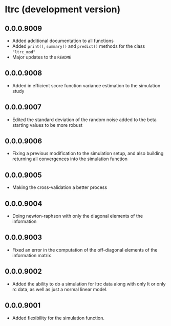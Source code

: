 # ltrc (development version)

## 0.0.0.9009

* Added additional documentation to all functions
* Added `print()`, `summary()` and `predict()` methods for the class `"ltrc_mod"`
* Major updates to the `README`

## 0.0.0.9008

* Added in efficient score function variance estimation to the simulation study

## 0.0.0.9007

* Edited the standard deviation of the random noise added to the beta starting values to be more robust

## 0.0.0.9006

* Fixing a previous modification to the simulation setup, and also building returning all convergences into the simulation function

## 0.0.0.9005

* Making the cross-validation a better process

## 0.0.0.9004

* Doing newton-raphson with only the diagonal elements of the information

## 0.0.0.9003

* Fixed an error in the computation of the off-diagonal elements of the information matrix

## 0.0.0.9002

* Added the ability to do a simulation for ltrc data along with only lt or only rc data, as well as just a normal linear model.

## 0.0.0.9001

* Added flexibility for the simulation function.
